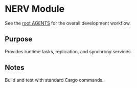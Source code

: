 # NERV Module

See the [root AGENTS](../../AGENTS.md) for the overall development workflow.

## Purpose
Provides runtime tasks, replication, and synchrony services.

## Notes
Build and test with standard Cargo commands.
